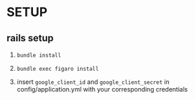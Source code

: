 # SETUP

## rails setup

1. ```
   bundle install
   ```
1. ```
   bundle exec figaro install
   ```
1. insert `google_client_id` and `google_client_secret` in config/application.yml with your corresponding credentials
